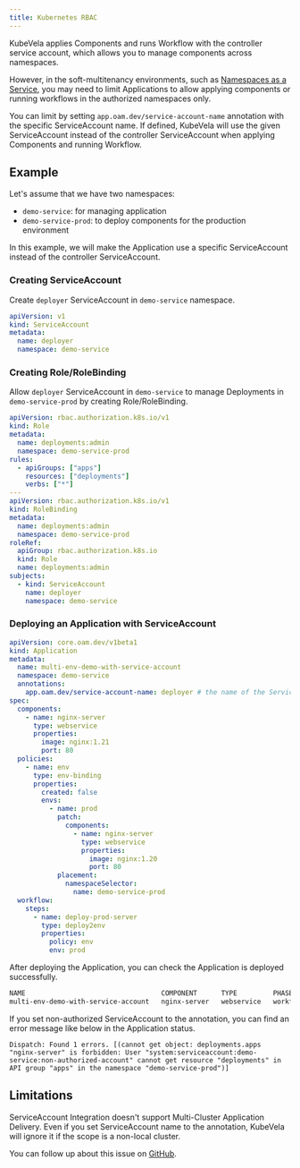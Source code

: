 ```yaml
---
title: Kubernetes RBAC
---
```


KubeVela applies Components and runs Workflow with the controller service account, which allows you to manage components across namespaces.

However, in the soft-multitenancy environments, such as [Namespaces as a Service](https://kubernetes.io/blog/2021/04/15/three-tenancy-models-for-kubernetes/#namespaces-as-a-service), you may need to limit Applications to allow applying components or running workflows in the authorized namespaces only.

You can limit by setting `app.oam.dev/service-account-name` annotation with the specific ServiceAccount name. If defined, KubeVela will use the given ServiceAccount instead of the controller ServiceAccount when applying Components and running Workflow.

## Example

Let's assume that we have two namespaces:

- `demo-service`: for managing application
- `demo-service-prod`: to deploy components for the production environment

In this example, we will make the Application use a specific ServiceAccount instead of the controller ServiceAccount.

### Creating ServiceAccount

Create `deployer` ServiceAccount in `demo-service` namespace.

```yaml
apiVersion: v1
kind: ServiceAccount
metadata:
  name: deployer
  namespace: demo-service
```

### Creating Role/RoleBinding

Allow `deployer` ServiceAccount in `demo-service` to manage Deployments in `demo-service-prod` by creating Role/RoleBinding.

```yaml
apiVersion: rbac.authorization.k8s.io/v1
kind: Role
metadata:
  name: deployments:admin
  namespace: demo-service-prod
rules:
  - apiGroups: ["apps"]
    resources: ["deployments"]
    verbs: ["*"]
---
apiVersion: rbac.authorization.k8s.io/v1
kind: RoleBinding
metadata:
  name: deployments:admin
  namespace: demo-service-prod
roleRef:
  apiGroup: rbac.authorization.k8s.io
  kind: Role
  name: deployments:admin
subjects:
  - kind: ServiceAccount
    name: deployer
    namespace: demo-service
```

### Deploying an Application with ServiceAccount

```yaml
apiVersion: core.oam.dev/v1beta1
kind: Application
metadata:
  name: multi-env-demo-with-service-account
  namespace: demo-service
  annotations:
    app.oam.dev/service-account-name: deployer # the name of the ServiceAccount we created
spec:
  components:
    - name: nginx-server
      type: webservice
      properties:
        image: nginx:1.21
        port: 80
  policies:
    - name: env
      type: env-binding
      properties:
        created: false
        envs:
          - name: prod
            patch:
              components:
                - name: nginx-server
                  type: webservice
                  properties:
                    image: nginx:1.20
                    port: 80
            placement:
              namespaceSelector:
                name: demo-service-prod
  workflow:
    steps:
      - name: deploy-prod-server
        type: deploy2env
        properties:
          policy: env
          env: prod
```

After deploying the Application, you can check the Application is deployed successfully.

```sh
NAME                                  COMPONENT      TYPE         PHASE              HEALTHY   STATUS      AGE
multi-env-demo-with-service-account   nginx-server   webservice   workflowFinished   true      Ready:1/1   18s
```

If you set non-authorized ServiceAccount to the annotation, you can find an error message like below in the Application status.

```
Dispatch: Found 1 errors. [(cannot get object: deployments.apps "nginx-server" is forbidden: User "system:serviceaccount:demo-service:non-authorized-account" cannot get resource "deployments" in API group "apps" in the namespace "demo-service-prod")]
```

## Limitations

ServiceAccount Integration doesn't support Multi-Cluster Application Delivery.
Even if you set ServiceAccount name to the annotation, KubeVela will ignore it if the scope is a non-local cluster.

You can follow up about this issue on [GitHub](https://github.com/kubevela/kubevela/issues/3440).

